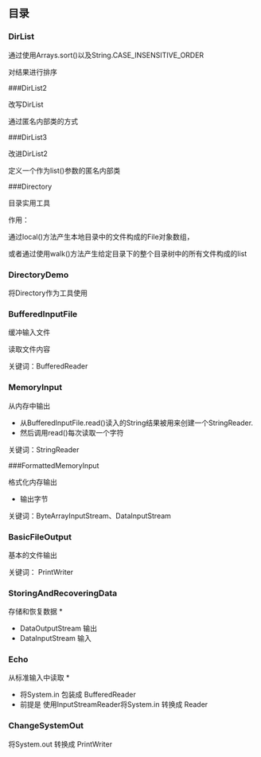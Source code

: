 ## 目录

### DirList

通过使用Arrays.sort()以及String.CASE_INSENSITIVE_ORDER

对结果进行排序

###DirList2

改写DirList

通过匿名内部类的方式

###DirList3

改进DirList2

定义一个作为list()参数的匿名内部类

###Directory

目录实用工具

作用：

通过local()方法产生本地目录中的文件构成的File对象数组，

或者通过使用walk()方法产生给定目录下的整个目录树中的所有文件构成的list<File>

### DirectoryDemo

将Directory作为工具使用

### BufferedInputFile
缓冲输入文件

读取文件内容

关键词：BufferedReader

### MemoryInput
从内存中输出
 
 * 从BufferedInputFile.read()读入的String结果被用来创建一个StringReader.
 * 然后调用read()每次读取一个字符
 
 关键词：StringReader
 
 ###FormattedMemoryInput
 
 格式化内存输出

  * 输出字节
  
 关键词：ByteArrayInputStream、DataInputStream
 
 ### BasicFileOutput
 
 基本的文件输出

 关键词： PrintWriter
 
 ### StoringAndRecoveringData
 
 存储和恢复数据
  * 
  * DataOutputStream 输出
  * DataInputStream 输入
  
 ### Echo
从标准输入中读取
  * 
  * 将System.in 包装成 BufferedReader 
  * 前提是 使用InputStreamReader将System.in 转换成 Reader
  
### ChangeSystemOut
将System.out 转换成 PrintWriter
